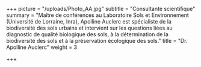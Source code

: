 +++
picture = "/uploads/Photo_AA.jpg"
subtitle = "Consultante scientifique"
summary = "Maître de conférences au Laboratoire Sols et Environnement (Université de Lorraine, Inra), Apolline Auclerc est spécialiste de la biodiversité des sols urbains et intervient sur les questions liées au diagnostic de qualité biologique des sols, à la détermination de la biodiversité des sols et à la préservation écologique des sols."
title = "Dr. Apolline Auclerc"
weight = 3

+++
